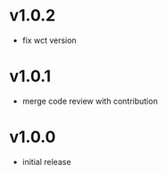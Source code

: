 v1.0.2
==================
* fix wct version

v1.0.1
==================
* merge code review with contribution

v1.0.0
==================
* initial release
